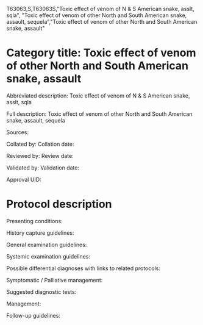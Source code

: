 T63063,S,T63063S,"Toxic effect of venom of N & S American snake, asslt, sqla", "Toxic effect of venom of other North and South American snake, assault, sequela","Toxic effect of venom of other North and South American snake, assault"
# Category title: Toxic effect of venom of other North and South American snake, assault

Abbreviated description: Toxic effect of venom of N & S American snake, asslt, sqla

Full description: Toxic effect of venom of other North and South American snake, assault, sequela

Sources:

Collated by:
Collation date:

Reviewed by:
Review date:

Validated by:
Validation date:

Approval UID:

# Protocol description

Presenting conditions:

History capture guidelines:

General examination guidelines:

Systemic examination guidelines:

Possible differential diagnoses with links to related protocols:

Symptomatic / Palliative management:

Suggested diagnostic tests:

Management:

Follow-up guidelines:
